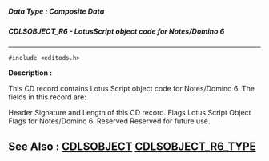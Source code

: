 ##### Data Type : Composite Data
##### CDLSOBJECT_R6 - LotusScript object code for Notes/Domino 6
---
```
#include <editods.h>
```
**Description :**

This CD record contains Lotus Script object code for Notes/Domino 6.  The 
fields in this record are:

Header  Signature and Length of this CD record.
Flags  Lotus Script Object Flags for Notes/Domino 6. 
Reserved Reserved for future use.

**See Also :**
[CDLSOBJECT](/domino-c-api-docs/reference/Data/CDLSOBJECT)
[CDLSOBJECT_R6_TYPE](/domino-c-api-docs/reference/Symb/CDLSOBJECT_R6_TYPE)
---
